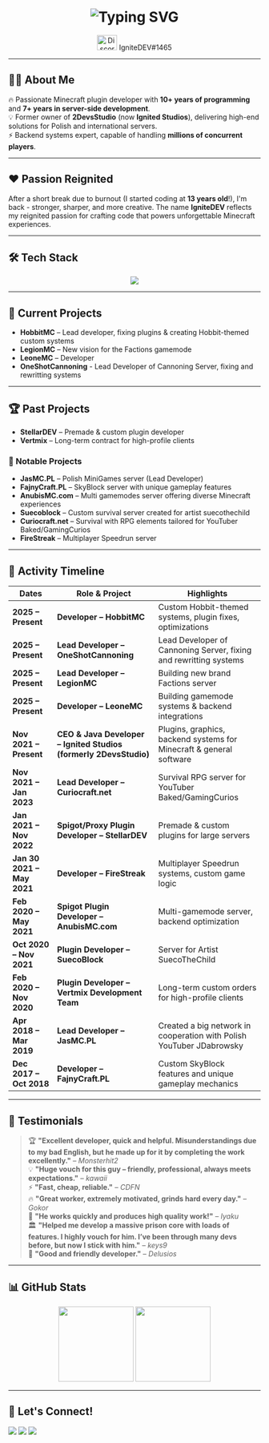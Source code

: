 <!-- Hero Section -->
<h1 align="center">
  <img src="https://readme-typing-svg.demolab.com?font=Fira+Code&weight=500&size=28&pause=1000&color=F78B3D&center=true&vCenter=true&width=850&lines=Hi+%F0%9F%91%8B%2C+I'm+Mateusz+Jasi%C5%84ski;aka+IgniteDEV;Minecraft+Plugin+Architect+%26+Backend+Developer;10%2B+Years+of+Programming+Experience;8%2B+Years+of+Minecraft+Development" alt="Typing SVG" />
</h1>

<p align="center">
  <img src="https://raw.githubusercontent.com/rahuldkjain/github-profile-readme-generator/master/src/images/icons/Social/discord.svg" alt="Discord" height="30" width="40" />
  IgniteDEV#1465
</p>

---

## 👨‍💻 About Me  
🔥 Passionate Minecraft plugin developer with **10+ years of programming** and **7+ years in server-side development**.  
💡 Former owner of **2DevsStudio** (now **Ignited Studios**), delivering high-end solutions for Polish and international servers.  
⚡ Backend systems expert, capable of handling **millions of concurrent players**.

---

## ❤️ Passion Reignited
After a short break due to burnout (I started coding at **13 years old**!), I'm back - stronger, sharper, and more creative. The name **IgniteDEV** reflects my reignited passion for crafting code that powers unforgettable Minecraft experiences.

---

## 🛠️ Tech Stack
<p align="center">
  <img src="https://skillicons.dev/icons?i=java,cs,php,js,nodejs,html,css,mysql,postgresql,mongodb,redis,rabbitmq,linux,kubernetes,git,unity,unreal" />
</p>

---

## 🚀 Current Projects
- **HobbitMC** – Lead developer, fixing plugins & creating Hobbit-themed custom systems  
- **LegionMC** – New vision for the Factions gamemode  
- **LeoneMC** – Developer
- **OneShotCannoning** -  Lead Developer of Cannoning Server, fixing and rewritting systems

---

## 🏆 Past Projects
- **StellarDEV** – Premade & custom plugin developer  
- **Vertmix** – Long-term contract for high-profile clients  

### 🌟 Notable Projects
- **JasMC.PL** – Polish MiniGames server (Lead Developer)  
- **FajnyCraft.PL** – SkyBlock server with unique gameplay features  
- **AnubisMC.com** – Multi gamemodes server offering diverse Minecraft experiences  
- **Suecoblock** – Custom survival server created for artist suecothechild  
- **Curiocraft.net** – Survival with RPG elements tailored for YouTuber Baked/GamingCurios  
- **FireStreak** – Multiplayer Speedrun server

---

## 📜 Activity Timeline

| Dates | Role & Project | Highlights |
|-------|----------------|------------|
| **2025 – Present** | **Developer – HobbitMC** | Custom Hobbit-themed systems, plugin fixes, optimizations |
| **2025 – Present** | **Lead Developer – OneShotCannoning** | Lead Developer of Cannoning Server, fixing and rewritting systems |
| **2025 – Present** | **Lead Developer – LegionMC** | Building new brand Factions server |
| **2025 – Present** | **Developer – LeoneMC** | Building gamemode systems & backend integrations |
| **Nov 2021 – Present** | **CEO & Java Developer – Ignited Studios (formerly 2DevsStudio)** | Plugins, graphics, backend systems for Minecraft & general software |
| **Nov 2021 – Jan 2023** | **Lead Developer – Curiocraft.net** | Survival RPG server for YouTuber Baked/GamingCurios |
| **Jan 2021 – Nov 2022** | **Spigot/Proxy Plugin Developer – StellarDEV** | Premade & custom plugins for large servers |
| **Jan 30 2021 – May 2021** | **Developer – FireStreak** | Multiplayer Speedrun systems, custom game logic |
| **Feb 2020 – May 2021** | **Spigot Plugin Developer – AnubisMC.com** | Multi-gamemode server, backend optimization |
| **Oct 2020 – Nov 2021** | **Plugin Developer – SuecoBlock** | Server for Artist SuecoTheChild |
| **Feb 2020 – Nov 2020** | **Plugin Developer – Vertmix Development Team** | Long-term custom orders for high-profile clients |
| **Apr 2018 – Mar 2019** | **Lead Developer – JasMC.PL** | Created a big network in cooperation with Polish YouTuber JDabrowsky |
| **Dec 2017 – Oct 2018** | **Developer – FajnyCraft.PL** | Custom SkyBlock features and unique gameplay mechanics |


---

## 💬 Testimonials
> 🏆 **"Excellent developer, quick and helpful. Misunderstandings due to my bad English, but he made up for it by completing the work excellently."** – *Monsterhit2*  
> 💡 **"Huge vouch for this guy – friendly, professional, always meets expectations."** – *kawaii*  
> ⚡ **"Fast, cheap, reliable."** – *CDFN*  
> 🔥 **"Great worker, extremely motivated, grinds hard every day."** – *Gokor*  
> 🚀 **"He works quickly and produces high quality work!"** – *Iyaku*  
> 🏛 **"Helped me develop a massive prison core with loads of features. I highly vouch for him. I’ve been through many devs before, but now I stick with him."** – *keys9*  
> 🤝 **"Good and friendly developer."** – *Delusios*  

---

## 📊 GitHub Stats
<p align="center">
  <img src="https://github-readme-stats.vercel.app/api?username=im-ignitedev&show_icons=true&theme=radical" height="150" />
  <img src="https://github-readme-stats.vercel.app/api/top-langs/?username=im-ignitedev&layout=compact&theme=radical" height="150" />
</p>

---

## 🤝 Let's Connect!
<p>
  <a href="https://www.spigotmc.org/members/2devsstudio.596329/"><img src="https://img.shields.io/badge/SpigotMC-%2300AEEF.svg?style=for-the-badge&logo=spigotmc&logoColor=white" /></a>
  <a href="https://builtbybit.com/members/ignited-studios.289748/"><img src="https://img.shields.io/badge/BuiltByBit-%23FF6B6B.svg?style=for-the-badge&logo=github&logoColor=white" /></a>
  <a href="https://discord.com/users/"><img src="https://img.shields.io/badge/Discord-%237289DA.svg?style=for-the-badge&logo=discord&logoColor=white" /></a>
</p>
